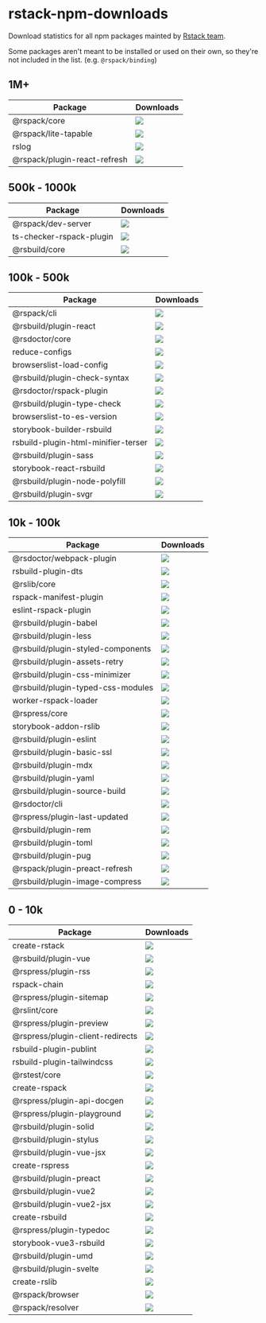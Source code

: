 # rstack-npm-downloads

Download statistics for all npm packages mainted by [Rstack team](https://rspack.rs/misc/team/core-team).

Some packages aren't meant to be installed or used on their own, so they're not included in the list. (e.g. `@rspack/binding`)

## 1M+

| Package                      | Downloads                                                           |
| ---------------------------- | ------------------------------------------------------------------- |
| @rspack/core                 | ![](https://img.shields.io/npm/dw/@rspack/core.svg)                 |
| @rspack/lite-tapable         | ![](https://img.shields.io/npm/dw/@rspack/lite-tapable.svg)         |
| rslog                        | ![](https://img.shields.io/npm/dw/rslog.svg)                        |
| @rspack/plugin-react-refresh | ![](https://img.shields.io/npm/dw/@rspack/plugin-react-refresh.svg) |

## 500k - 1000k

| Package                  | Downloads                                                       |
| ------------------------ | --------------------------------------------------------------- |
| @rspack/dev-server       | ![](https://img.shields.io/npm/dw/@rspack/dev-server.svg)       |
| ts-checker-rspack-plugin | ![](https://img.shields.io/npm/dw/ts-checker-rspack-plugin.svg) |
| @rsbuild/core            | ![](https://img.shields.io/npm/dw/@rsbuild/core.svg)            |

## 100k - 500k

| Package                             | Downloads                                                                  |
| ----------------------------------- | -------------------------------------------------------------------------- |
| @rspack/cli                         | ![](https://img.shields.io/npm/dw/@rspack/cli.svg)                         |
| @rsbuild/plugin-react               | ![](https://img.shields.io/npm/dw/@rsbuild/plugin-react.svg)               |
| @rsdoctor/core                      | ![](https://img.shields.io/npm/dw/@rsdoctor/core.svg)                      |
| reduce-configs                      | ![](https://img.shields.io/npm/dw/reduce-configs.svg)                      |
| browserslist-load-config            | ![](https://img.shields.io/npm/dw/browserslist-load-config.svg)            |
| @rsbuild/plugin-check-syntax        | ![](https://img.shields.io/npm/dw/@rsbuild/plugin-check-syntax.svg)        |
| @rsdoctor/rspack-plugin             | ![](https://img.shields.io/npm/dw/@rsdoctor/rspack-plugin.svg)             |
| @rsbuild/plugin-type-check          | ![](https://img.shields.io/npm/dw/@rsbuild/plugin-type-check.svg)          |
| browserslist-to-es-version        | ![](https://img.shields.io/npm/dw/browserslist-to-es-version.svg)        |
| storybook-builder-rsbuild           | ![](https://img.shields.io/npm/dw/storybook-builder-rsbuild.svg)           |
| rsbuild-plugin-html-minifier-terser | ![](https://img.shields.io/npm/dw/rsbuild-plugin-html-minifier-terser.svg) |
| @rsbuild/plugin-sass                | ![](https://img.shields.io/npm/dw/@rsbuild/plugin-sass.svg)                |
| storybook-react-rsbuild             | ![](https://img.shields.io/npm/dw/storybook-react-rsbuild.svg)             |
| @rsbuild/plugin-node-polyfill       | ![](https://img.shields.io/npm/dw/@rsbuild/plugin-node-polyfill.svg)       |
| @rsbuild/plugin-svgr                | ![](https://img.shields.io/npm/dw/@rsbuild/plugin-svgr.svg)                |

## 10k - 100k

| Package                           | Downloads                                                                |
| --------------------------------- | ------------------------------------------------------------------------ |
| @rsdoctor/webpack-plugin          | ![](https://img.shields.io/npm/dw/@rsdoctor/webpack-plugin.svg)          |
| rsbuild-plugin-dts                | ![](https://img.shields.io/npm/dw/rsbuild-plugin-dts.svg)                |
| @rslib/core                       | ![](https://img.shields.io/npm/dw/@rslib/core.svg)                       |
| rspack-manifest-plugin            | ![](https://img.shields.io/npm/dw/rspack-manifest-plugin.svg)            |
| eslint-rspack-plugin              | ![](https://img.shields.io/npm/dw/eslint-rspack-plugin.svg)              |
| @rsbuild/plugin-babel             | ![](https://img.shields.io/npm/dw/@rsbuild/plugin-babel.svg)             |
| @rsbuild/plugin-less              | ![](https://img.shields.io/npm/dw/@rsbuild/plugin-less.svg)              |
| @rsbuild/plugin-styled-components | ![](https://img.shields.io/npm/dw/@rsbuild/plugin-styled-components.svg) |
| @rsbuild/plugin-assets-retry      | ![](https://img.shields.io/npm/dw/@rsbuild/plugin-assets-retry.svg)      |
| @rsbuild/plugin-css-minimizer     | ![](https://img.shields.io/npm/dw/@rsbuild/plugin-css-minimizer.svg)     |
| @rsbuild/plugin-typed-css-modules | ![](https://img.shields.io/npm/dw/@rsbuild/plugin-typed-css-modules.svg) |
| worker-rspack-loader              | ![](https://img.shields.io/npm/dw/worker-rspack-loader.svg)              |
| @rspress/core                     | ![](https://img.shields.io/npm/dw/@rspress/core.svg)                     |
| storybook-addon-rslib             | ![](https://img.shields.io/npm/dw/storybook-addon-rslib.svg)             |
| @rsbuild/plugin-eslint            | ![](https://img.shields.io/npm/dw/@rsbuild/plugin-eslint.svg)            |
| @rsbuild/plugin-basic-ssl         | ![](https://img.shields.io/npm/dw/@rsbuild/plugin-basic-ssl.svg)         |
| @rsbuild/plugin-mdx               | ![](https://img.shields.io/npm/dw/@rsbuild/plugin-mdx.svg)               |
| @rsbuild/plugin-yaml              | ![](https://img.shields.io/npm/dw/@rsbuild/plugin-yaml.svg)              |
| @rsbuild/plugin-source-build      | ![](https://img.shields.io/npm/dw/@rsbuild/plugin-source-build.svg)      |
| @rsdoctor/cli                     | ![](https://img.shields.io/npm/dw/@rsdoctor/cli.svg)                     |
| @rspress/plugin-last-updated      | ![](https://img.shields.io/npm/dw/@rspress/plugin-last-updated.svg)      |
| @rsbuild/plugin-rem               | ![](https://img.shields.io/npm/dw/@rsbuild/plugin-rem.svg)               |
| @rsbuild/plugin-toml              | ![](https://img.shields.io/npm/dw/@rsbuild/plugin-toml.svg)              |
| @rsbuild/plugin-pug               | ![](https://img.shields.io/npm/dw/@rsbuild/plugin-pug.svg)               |
| @rspack/plugin-preact-refresh     | ![](https://img.shields.io/npm/dw/@rspack/plugin-preact-refresh.svg)     |
| @rsbuild/plugin-image-compress    | ![](https://img.shields.io/npm/dw/@rsbuild/plugin-image-compress.svg)    |

## 0 - 10k

| Package                          | Downloads                                                               |
| -------------------------------- | ----------------------------------------------------------------------- |
| create-rstack                    | ![](https://img.shields.io/npm/dw/create-rstack.svg)                    |
| @rsbuild/plugin-vue              | ![](https://img.shields.io/npm/dw/@rsbuild/plugin-vue.svg)              |
| @rspress/plugin-rss              | ![](https://img.shields.io/npm/dw/@rspress/plugin-rss.svg)              |
| rspack-chain                     | ![](https://img.shields.io/npm/dw/rspack-chain.svg)                     |
| @rspress/plugin-sitemap          | ![](https://img.shields.io/npm/dw/@rspress/plugin-sitemap.svg)          |
| @rslint/core                     | ![](https://img.shields.io/npm/dw/@rslint/core.svg)                     |
| @rspress/plugin-preview          | ![](https://img.shields.io/npm/dw/@rspress/plugin-preview.svg)          |
| @rspress/plugin-client-redirects | ![](https://img.shields.io/npm/dw/@rspress/plugin-client-redirects.svg) |
| rsbuild-plugin-publint           | ![](https://img.shields.io/npm/dw/rsbuild-plugin-publint.svg)           |
| rsbuild-plugin-tailwindcss       | ![](https://img.shields.io/npm/dw/rsbuild-plugin-tailwindcss.svg)       |
| @rstest/core                     | ![](https://img.shields.io/npm/dw/@rstest/core.svg)                     |
| create-rspack                    | ![](https://img.shields.io/npm/dw/create-rspack.svg)                    |
| @rspress/plugin-api-docgen       | ![](https://img.shields.io/npm/dw/@rspress/plugin-api-docgen.svg)       |
| @rspress/plugin-playground       | ![](https://img.shields.io/npm/dw/@rspress/plugin-playground.svg)       |
| @rsbuild/plugin-solid            | ![](https://img.shields.io/npm/dw/@rsbuild/plugin-solid.svg)            |
| @rsbuild/plugin-stylus           | ![](https://img.shields.io/npm/dw/@rsbuild/plugin-stylus.svg)           |
| @rsbuild/plugin-vue-jsx          | ![](https://img.shields.io/npm/dw/@rsbuild/plugin-vue-jsx.svg)          |
| create-rspress                   | ![](https://img.shields.io/npm/dw/create-rspress.svg)                   |
| @rsbuild/plugin-preact           | ![](https://img.shields.io/npm/dw/@rsbuild/plugin-preact.svg)           |
| @rsbuild/plugin-vue2             | ![](https://img.shields.io/npm/dw/@rsbuild/plugin-vue2.svg)             |
| @rsbuild/plugin-vue2-jsx         | ![](https://img.shields.io/npm/dw/@rsbuild/plugin-vue2-jsx.svg)         |
| create-rsbuild                   | ![](https://img.shields.io/npm/dw/create-rsbuild.svg)                   |
| @rspress/plugin-typedoc          | ![](https://img.shields.io/npm/dw/@rspress/plugin-typedoc.svg)          |
| storybook-vue3-rsbuild           | ![](https://img.shields.io/npm/dw/storybook-vue3-rsbuild.svg)           |
| @rsbuild/plugin-umd              | ![](https://img.shields.io/npm/dw/@rsbuild/plugin-umd.svg)              |
| @rsbuild/plugin-svelte           | ![](https://img.shields.io/npm/dw/@rsbuild/plugin-svelte.svg)           |
| create-rslib                     | ![](https://img.shields.io/npm/dw/create-rslib.svg)                     |
| @rspack/browser                  | ![](https://img.shields.io/npm/dw/@rspack/browser.svg)                  |
| @rspack/resolver                 | ![](https://img.shields.io/npm/dw/@rspack/resolver.svg)                 |
